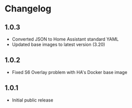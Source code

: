 # Changelog

## 1.0.3

- Converted JSON to Home Assistant standard YAML
- Updated base images to latest version (3.20)

## 1.0.2

- Fixed S6 Overlay problem with HA's Docker base image

## 1.0.1

- Initial public release
